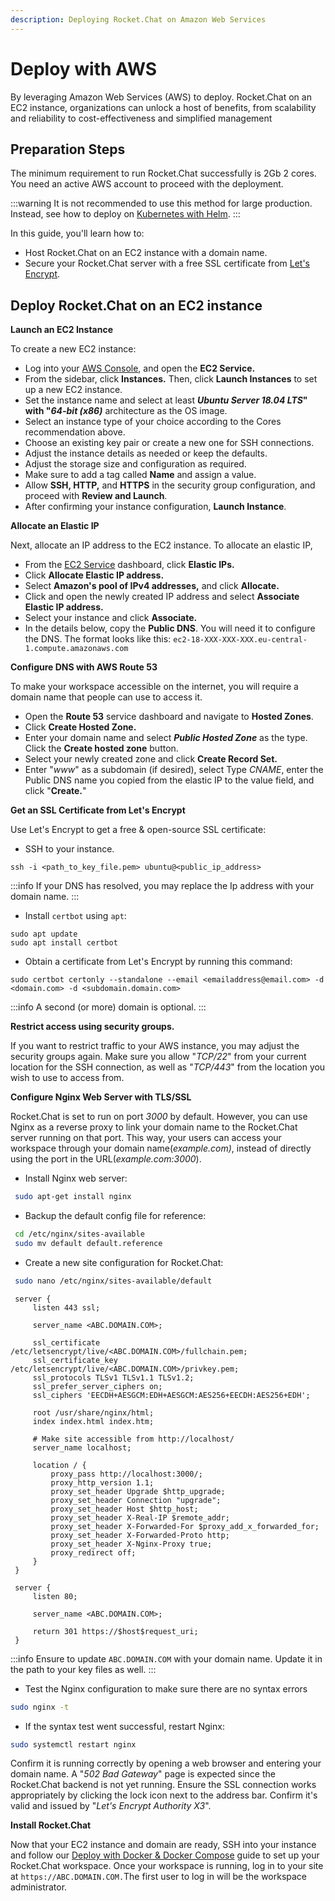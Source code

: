 ```yaml
---
description: Deploying Rocket.Chat on Amazon Web Services
---
```


# Deploy with AWS

By leveraging Amazon Web Services (AWS) to deploy. Rocket.Chat on an EC2 instance, organizations can unlock a host of benefits, from scalability and reliability to cost-effectiveness and simplified management

## Preparation Steps

The minimum requirement to run Rocket.Chat successfully is 2Gb 2 cores. You need an active AWS account to proceed with the deployment.

:::warning
&#x20;It is not recommended to use this method for large production. Instead, see how to deploy on [Kubernetes with Helm](https://docs.rocket.chat/deploy/prepare-for-your-deployment/rapid-deployment-methods/helm).
:::

In this guide, you'll learn how to:

* Host Rocket.Chat on an EC2 instance with a domain name.
* Secure your  Rocket.Chat server with a free SSL certificate from [Let's Encrypt](https://letsencrypt.org/).

## Deploy Rocket.Chat on an EC2 instance

**Launch an EC2 Instance**

To create a new EC2 instance:

* Log into your [AWS Console](https://console.aws.amazon.com/), and open the **EC2 Service.**
* From the sidebar, click **Instances.** Then, click **Launch Instances** to set up a new EC2 instance.
* Set the instance name and select at least _**Ubuntu Server 18.04 LTS**_**" with "**_**64-bit (x86)**_ architecture as the OS image.
* Select an instance type of your choice according to the Cores recommendation above.
* Choose an existing key pair or create a new one for SSH connections.
* Adjust the instance details as needed or keep the defaults.
* Adjust the storage size and configuration as required.
* Make sure to add a tag called **Name** and assign a value.
* Allow **SSH, HTTP,** and **HTTPS** in the security group configuration, and proceed with **Review and Launch**.
* After confirming your instance configuration, **Launch Instance**.

**Allocate an Elastic IP**

Next, allocate an IP address to the EC2 instance. To allocate an elastic IP,

* From the [EC2 Service](https://signin.aws.amazon.com/signin?redirect\_uri=https%3A%2F%2Fconsole.aws.amazon.com%2Fec2%2Fv2%2Fhome%3Fstate%3DhashArgs%2523%26isauthcode%3Dtrue\&client\_id=arn%3Aaws%3Aiam%3A%3A015428540659%3Auser%2Fec2\&forceMobileApp=0\&code\_challenge=9eFrxS4u\_-ut1PIoNw1-Cx5EmHMwRGaqLYRat\_RnBGE\&code\_challenge\_method=SHA-256) dashboard, click **Elastic IPs.**
* Click **Allocate Elastic IP address.**
* Select **Amazon's pool of IPv4 addresses,** and click **Allocate.**
* Click and open the newly created IP address and select **Associate Elastic IP address.**
* Select your instance and click **Associate.**
* In the details below, copy the **Public DNS**. You will need it to configure the DNS. The format looks like this: `ec2-18-XXX-XXX-XXX.eu-central-1.compute.amazonaws.com`

**Configure DNS with AWS Route 53**

To make your workspace accessible on the internet, you will require a domain name that people can use to access it.

* Open the **Route 53** service dashboard and navigate to **Hosted Zones**.
* Click **Create Hosted Zone.**
* Enter your domain name and select _**Public Hosted Zone**_ as the type. Click the **Create hosted zone** button.
* Select your newly created zone and click **Create Record Set.**
* Enter "_www_" as a subdomain (if desired), select Type _CNAME_, enter the Public DNS name you copied from the elastic IP to the value field, and click "**Create.**"

**Get an SSL Certificate from Let's Encrypt**

Use Let's Encrypt to get a free & open-source SSL certificate:

* SSH to your instance.

```
ssh -i <path_to_key_file.pem> ubuntu@<public_ip_address>
```

:::info
If your DNS has resolved, you may replace the Ip address with your domain name.
:::

* Install `certbot` using `apt`:

```
sudo apt update
sudo apt install certbot
```

* Obtain a certificate from Let's Encrypt by running this command:

```
sudo certbot certonly --standalone --email <emailaddress@email.com> -d <domain.com> -d <subdomain.domain.com>
```

:::info
A second (or more) domain is optional.
:::

**Restrict access using security groups.**

If you want to restrict traffic to your AWS instance, you may adjust the security groups again. Make sure you allow "_TCP/22_" from your current location for the SSH connection, as well as "_TCP/443_" from the location you wish to use to access from.

**Configure Nginx Web Server with TLS/SSL**

Rocket.Chat is set to run on port _3000_ by default. However, you can use Nginx as a reverse proxy to link your domain name to the Rocket.Chat server running on that port. This way, your users can access your workspace through your domain name(_example.com)_, instead of directly using the port in the URL(_example.com:3000_).

* Install Nginx web server:

```bash
 sudo apt-get install nginx
```

* Backup the default config file for reference:

```bash
 cd /etc/nginx/sites-available
 sudo mv default default.reference
```

* Create a new site configuration for Rocket.Chat:

```bash
 sudo nano /etc/nginx/sites-available/default
```

```nginx
 server {
     listen 443 ssl;

     server_name <ABC.DOMAIN.COM>;

     ssl_certificate /etc/letsencrypt/live/<ABC.DOMAIN.COM>/fullchain.pem;
     ssl_certificate_key /etc/letsencrypt/live/<ABC.DOMAIN.COM>/privkey.pem;
     ssl_protocols TLSv1 TLSv1.1 TLSv1.2;
     ssl_prefer_server_ciphers on;
     ssl_ciphers 'EECDH+AESGCM:EDH+AESGCM:AES256+EECDH:AES256+EDH';

     root /usr/share/nginx/html;
     index index.html index.htm;

     # Make site accessible from http://localhost/
     server_name localhost;

     location / {
         proxy_pass http://localhost:3000/;
         proxy_http_version 1.1;
         proxy_set_header Upgrade $http_upgrade;
         proxy_set_header Connection "upgrade";
         proxy_set_header Host $http_host;
         proxy_set_header X-Real-IP $remote_addr;
         proxy_set_header X-Forwarded-For $proxy_add_x_forwarded_for;
         proxy_set_header X-Forwarded-Proto http;
         proxy_set_header X-Nginx-Proxy true;
         proxy_redirect off;
     }
 }

 server {
     listen 80;

     server_name <ABC.DOMAIN.COM>;

     return 301 https://$host$request_uri;
 }
```

:::info
Ensure to update `ABC.DOMAIN.COM` with your domain name. Update it in the path to your key files as well.
:::

* Test the Nginx configuration to make sure there are no syntax errors

```bash
sudo nginx -t
```

* If the syntax test went successful, restart Nginx:

```bash
sudo systemctl restart nginx
```

Confirm it is running correctly by opening a web browser and entering your domain name. A "_502 Bad Gateway_" page is expected since the Rocket.Chat backend is not yet running. Ensure the SSL connection works appropriately by clicking the lock icon next to the address bar. Confirm it's valid and issued by "_Let's Encrypt Authority X3_".

**Install Rocket.Chat**

Now that your EC2 instance and domain are ready, SSH into your instance and follow our [Deploy with Docker & Docker Compose](deploy-with-docker-and-docker-compose.md) guide to set up your Rocket.Chat workspace. Once your workspace is running, log in to your site at `https://ABC.DOMAIN.COM.`The first user to log in will be the workspace administrator.
